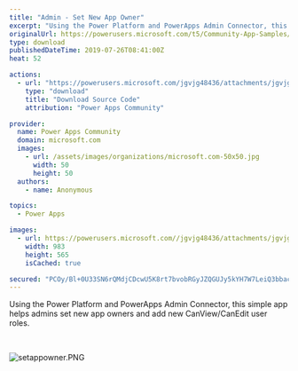 ```yaml
---
title: "Admin - Set New App Owner"
excerpt: "Using the Power Platform and PowerApps Admin Connector, this simple app helps admins set new app owners and add new CanView/CanEdit user roles."
originalUrl: https://powerusers.microsoft.com/t5/Community-App-Samples/Admin-Set-New-App-Owner/td-p/328887
type: download
publishedDateTime: 2019-07-26T08:41:00Z
heat: 52

actions:
  - url: "https://powerusers.microsoft.com/jgvjg48436/attachments/jgvjg48436/AppFeedbackGallery/216/3/PowerApps%20Admin%20-%20Set%20Owner.msapp"
    type: "download"
    title: "Download Source Code"
    attribution: "Power Apps Community"

provider:
  name: Power Apps Community
  domain: microsoft.com
  images:
    - url: /assets/images/organizations/microsoft.com-50x50.jpg
      width: 50
      height: 50
  authors:
    - name: Anonymous

topics:
  - Power Apps

images:
  - url: https://powerusers.microsoft.com//jgvjg48436/attachments/jgvjg48436/AppFeedbackGallery/216/1/setappowner.PNG
    width: 983
    height: 565
    isCached: true

secured: "PCOy/Bl+0U33SN6rQMdjCDcwU5K8rt7bvobRGyJZQGUJy5kYH7W7LeiQ3bbackaD8xBvu8P0QrxcFgBYcmt0OlnataJC1Yp/iqX6YS53HH+HynUXg/PMGYK/Y8LtabQgrKzgrqwvt2GbZMAURcYWlNhSyxiLrxEO8vtHQAALDJfWycoBC6VM6aKfxD9TWgo8f2DPCC+CyR6kDupUZKrmL5rEmOtwhpr8LsVLe5g2KXgFeUbGC+P0ExDstK9JI2GyJioX8H2FnaVxrpAhfvItjnIshv+CXyRWEPDT1VSu34RLfMAOnhXXTKvskeNGdRUFEzrcdB+t9SJxO5tTa4PleLYOpViCXDHSHXN0caWTLLEMU3+sPqguZITZNK+0nVajWZivrqf1I/pKh597Pcavtw==;INsMOFgJNYuTJGIr/mF2XA=="
---
```

<p>Using the Power Platform and PowerApps Admin Connector, this simple app helps admins set new app owners and add new CanView/CanEdit user roles.</p><p>&nbsp;</p><p><span class="lia-inline-image-display-wrapper lia-image-align-inline" image-alt="setappowner.PNG" style="width: 983px;"><img src="https://powerusers.microsoft.com/t5/image/serverpage/image-id/78099iCBEE0AA8FDE9BC53/image-size/large?v=1.0&amp;px=999" title="setappowner.PNG" alt="setappowner.PNG" li-image-url="https://powerusers.microsoft.com/t5/image/serverpage/image-id/78099iCBEE0AA8FDE9BC53?v=1.0" li-image-display-id="'78099iCBEE0AA8FDE9BC53'" li-message-uid="'328887'" li-messages-message-image="true" li-bindable="" class="lia-media-image" tabindex="0" li-bypass-lightbox-when-linked="true" li-use-hover-links="false"></span></p>

